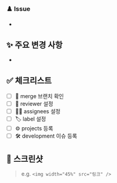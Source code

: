 ### ♟️ Issue
- 

## **✨ 주요 변경 사항**
- 

## **✅ 체크리스트**
- [ ]  🌱 merge 브랜치 확인
- [ ]  🙋 reviewer 설정
- [ ]  👨‍🔧 assignees 설정
- [ ]  🏷️ label 설정
- [ ]  ⚙️ projects 등록
- [ ]  🛠️ development 이슈 등록

## **📸 스크린샷**
> e.g. `<img width="45%" src="링크" />`

